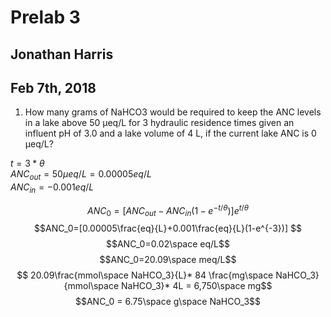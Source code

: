 # Prelab 3
## Jonathan Harris
## Feb 7th, 2018

1. How many grams of NaHCO3 would be required to keep the ANC levels in a lake above 50 µeq/L for 3 hydraulic residence times given an influent pH of 3.0 and a lake volume of 4 L, if the current lake ANC is 0 µeq/L?

$t = 3*\theta$\
$ANC_{out} = 50 \mu eq/L = 0.00005eq/L$\
$ANC_{in} = -0.001eq/L$

$$ANC_0 = [ANC_{out}-ANC_{in} (1-e^{-t/\theta})] e^{t/\theta}$$
$$ANC_0=[0.00005\frac{eq}{L}+0.001\frac{eq}{L}(1-e^{-3})] $$
$$ANC_0=0.02\space eq/L$$
$$ANC_0=20.09\space meq/L$$
$$ 20.09\frac{mmol\space NaHCO_3}{L}* 84 \frac{mg\space NaHCO_3}{mmol\space NaHCO_3}* 4L = 6,750\space mg$$
$$ANC_0 = 6.75\space g\space NaHCO_3$$
